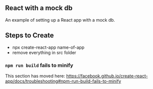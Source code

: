 ## React with a mock db

An example of setting up a React app with a mock db.

## Steps to Create
 * npx create-react-app name-of-app
 * remove everything in src folder


### `npm run build` fails to minify

This section has moved here: https://facebook.github.io/create-react-app/docs/troubleshooting#npm-run-build-fails-to-minify

